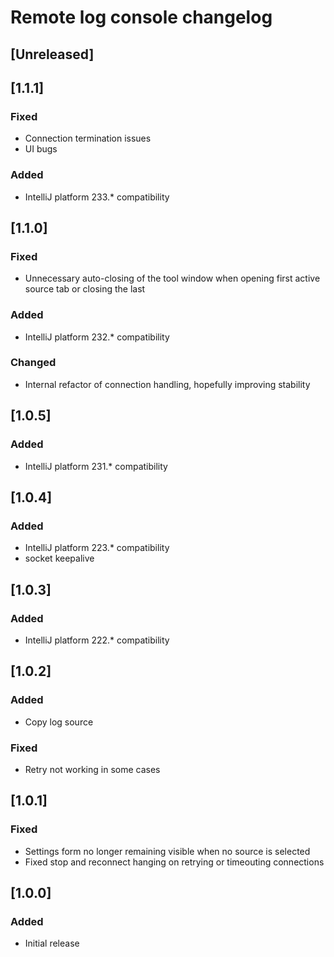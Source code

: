 <!-- Keep a Changelog guide -> https://keepachangelog.com -->

# Remote log console changelog

## [Unreleased]

## [1.1.1]
### Fixed
- Connection termination issues
- UI bugs
### Added
- IntelliJ platform 233.* compatibility

## [1.1.0]
### Fixed
- Unnecessary auto-closing of the tool window when opening first active source tab or closing the last
### Added
- IntelliJ platform 232.* compatibility
### Changed
- Internal refactor of connection handling, hopefully improving stability

## [1.0.5]
### Added
- IntelliJ platform 231.* compatibility

## [1.0.4]
### Added
- IntelliJ platform 223.* compatibility
- socket keepalive

## [1.0.3]
### Added
- IntelliJ platform 222.* compatibility

## [1.0.2]
### Added
- Copy log source
### Fixed
- Retry not working in some cases

## [1.0.1]
### Fixed
- Settings form no longer remaining visible when no source is selected
- Fixed stop and reconnect hanging on retrying or timeouting connections

## [1.0.0]
### Added
- Initial release
